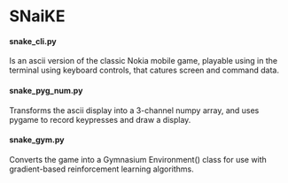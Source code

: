 # SNaiKE 

#### snake_cli.py
Is an ascii version of the classic Nokia mobile game, playable using in the terminal using keyboard controls, that catures screen and command data.

#### snake_pyg_num.py
Transforms the ascii display into a 3-channel numpy array, and uses pygame to record keypresses and draw a display.

#### snake_gym.py
Converts the game into a Gymnasium Environment() class for use with gradient-based reinforcement learning algorithms.
